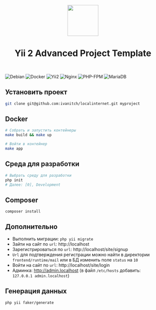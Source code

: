 <p align="center">
    <a href="https://github.com/yiisoft" target="_blank">
        <img src="https://avatars0.githubusercontent.com/u/993323" height="100px">
    </a>
    <h1 align="center">Yii 2 Advanced Project Template</h1>
    <br>
</p>

![Debian](https://img.shields.io/badge/Debian-12-A81D33?logo=debian&logoColor=white)
![Docker](https://img.shields.io/badge/Docker-28.1-2496ED?logo=docker&logoColor=white)
![Yii2](https://img.shields.io/badge/Yii2-2.0-83B81A?logo=yii&logoColor=white)
![Nginx](https://img.shields.io/badge/Nginx-1.29-009639?logo=nginx&logoColor=white)
![PHP-FPM](https://img.shields.io/badge/PHP_FPM-8.4-777BB4?logo=php&logoColor=white)
![MariaDB](https://img.shields.io/badge/MariaDB-11.8-003545)

## Установить проект
```bash
git clone git@github.com:ivanitch/localinternet.git myproject
```

## Docker
```bash
# Собрать и запустить контейнеры 
make build && make up

# Войти в контейнер
make app
```

## Среда для разработки
```bash
# Выбрать среду для разработки
php init 
# Далее: [0], Development
```

## Composer
```bash
composer install
```

## Дополнительно
- Выполнить миграции: `php yii migrate`
- Зайти на сайт по `url`: http://localhost
- Зарегистрироваться по `url`: http://localhost/site/signup
- `Url` для подтверждения регистрации можно найти в директории `frontend/runtime/mail` или в БД изменить поле `status` на `10`
- Войти на сайт по `url`: http://localhost/site/login
- Админка: http://admin.localhost (в файл `/etc/hosts` добавить: `127.0.0.1 admin.localhost`)

## Генерация данных
```bash
php yii faker/generate
```
